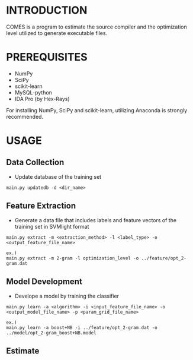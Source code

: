 # INTRODUCTION

COMES is a program to estimate the source compiler and the optimization level
utilized to generate executable files.

# PREREQUISITES

* NumPy
* SciPy
* scikit-learn
* MySQL-python
* IDA Pro (by Hex-Rays)

For installing NumPy, SciPy and scikit-learn, utilizing Anaconda is strongly recommended.


# USAGE
## Data Collection
* Update database of the training set
```
main.py updatedb -d <dir_name>
```

## Feature Extraction
* Generate a data file that includes labels and feature vectors of the training set in SVMlight format
```
main.py extract -m <extraction_method> -l <label_type> -o <output_feature_file_name>

ex.)
main.py extract -m 2-gram -l optimization_level -o ../feature/opt_2-gram.dat
```

## Model Development
* Develope a model by training the classifier
```
main.py learn -a <algorithm> -i <input_feature_file_name> -o <output_model_file_name> -p <param_grid_file_name>

ex.)
main.py learn -a boost+NB -i ../feature/opt_2-gram.dat -o ../model/opt_2-gram_boost+NB.model
```

## Estimate